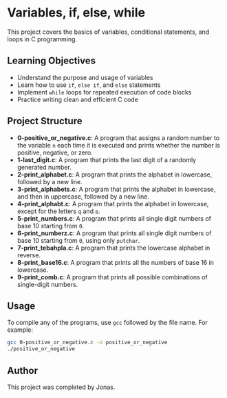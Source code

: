 # Variables, if, else, while

This project covers the basics of variables, conditional statements, and loops in C programming.

## Learning Objectives

- Understand the purpose and usage of variables
- Learn how to use `if`, `else if`, and `else` statements
- Implement `while` loops for repeated execution of code blocks
- Practice writing clean and efficient C code

## Project Structure

- **0-positive_or_negative.c**: A program that assigns a random number to the variable `n` each time it is executed and prints whether the number is positive, negative, or zero.
- **1-last_digit.c**: A program that prints the last digit of a randomly generated number.
- **2-print_alphabet.c**: A program that prints the alphabet in lowercase, followed by a new line.
- **3-print_alphabets.c**: A program that prints the alphabet in lowercase, and then in uppercase, followed by a new line.
- **4-print_alphabt.c**: A program that prints the alphabet in lowercase, except for the letters `q` and `e`.
- **5-print_numbers.c**: A program that prints all single digit numbers of base 10 starting from `0`.
- **6-print_numberz.c**: A program that prints all single digit numbers of base 10 starting from `0`, using only `putchar`.
- **7-print_tebahpla.c**: A program that prints the lowercase alphabet in reverse.
- **8-print_base16.c**: A program that prints all the numbers of base 16 in lowercase.
- **9-print_comb.c**: A program that prints all possible combinations of single-digit numbers.

## Usage

To compile any of the programs, use `gcc` followed by the file name. For example:
```sh
gcc 0-positive_or_negative.c -o positive_or_negative
./positive_or_negative
```

## Author

This project was completed by Jonas.

